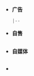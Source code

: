 - **广告**

  ```python
  |-- 
  ```

- **自售**

  ```python
  
  ```

- **自媒体**

  ```python
  
  ```

- 